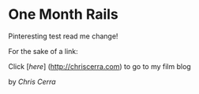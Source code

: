 # One Month Rails

Pinteresting test read me change!

For the sake of a link: 

Click [*here*] (http://chriscerra.com) to go to my film blog

by *Chris Cerra*


